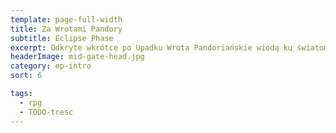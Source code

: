 ```yaml
---
template: page-full-width
title: Za Wrotami Pandory
subtitle: Eclipse Phase
excerpt: Odkryte wkrótce po Upadku Wrota Pandoriańskie wiodą ku światom poza Układem Słonecznym
headerImage: mid-gate-head.jpg
category: ep-intro
sort: 6

tags:
  - rpg
  - TODO-tresc
---
```

<block id="w-budowie" />
